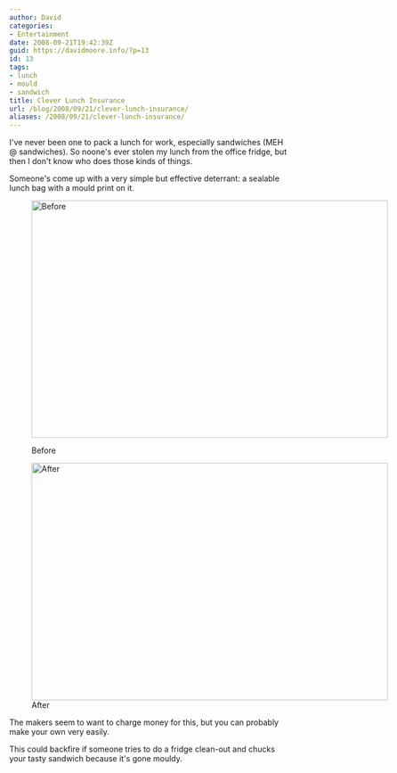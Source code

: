 ```yaml
---
author: David
categories:
- Entertainment
date: 2008-09-21T19:42:39Z
guid: https://davidmoore.info/?p=13
id: 13
tags:
- lunch
- mould
- sandwich
title: Clever Lunch Insurance
url: /blog/2008/09/21/clever-lunch-insurance/
aliases: /2008/09/21/clever-lunch-insurance/
---
```


I've never been one to pack a lunch for work, especially sandwiches (MEH @ sandwiches). So noone's ever stolen my lunch from the office fridge, but then I don't know who does those kinds of things.

Someone's come up with a very simple but effective deterrant: a sealable lunch bag with a mould print on it.<figure style="width: 640px;" class="wp-caption alignnone">

<img title="Before" src="http://www.skforlee.com/independent_work/images/moldy_bag_1.jpg" alt="Before" width="640" height="426" /><figcaption class="wp-caption-text">Before</figcaption></figure> <figure style="width: 640px;" class="wp-caption alignnone"><img title="After" src="http://www.skforlee.com/independent_work/images/moldy_bag_2.jpg" alt="After" width="640" height="426" /><figcaption class="wp-caption-text">After</figcaption></figure> 

The makers seem to want to charge money for this, but you can probably make your own very easily.

This could backfire if someone tries to do a fridge clean-out and chucks your tasty sandwich because it's gone mouldy.